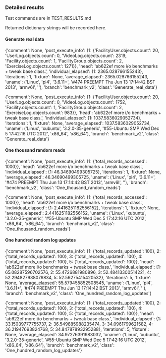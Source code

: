 ### Detailed results

Test commands are in TEST_RESULTS.md 

Returned dictionary strings will be recorded here.

#### Generate real data

{'comment': None, 'post_execute_info': {1: {'FacilityUser.objects.count': 20, 'UserLog.objects.count': 0, 'VideoLog.objects.count': 2319, 'Facility.objects.count': 1, 'FacilityGroup.objects.count': 2, 'ExerciseLog.objects.count': 1271}}, 'head': 'ab622ef more i/o benchmarks + tweak base class.', 'individual_elapsed': {1: 2365.028766155243}, 'iterations': 1, 'fixture': None, 'average_elapsed': 2365.028766155243, 'uname': ('Linux', 'pi4', '3.6.11+', '#474 PREEMPT Thu Jun 13 17:14:42 BST 2013', 'armv6l', ''), 'branch': 'benchmark_v2', 'class': 'Generate_real_data'}

{'comment': None, 'post_execute_info': {1: {'FacilityUser.objects.count': 20, 'UserLog.objects.count': 0, 'VideoLog.objects.count': 1752, 'Facility.objects.count': 1, 'FacilityGroup.objects.count': 2, 'ExerciseLog.objects.count': 983}}, 'head': 'ab622ef more i/o benchmarks + tweak base class.', 'individual_elapsed': {1: 1037.5836029052734}, 'iterations': 1, 'fixture': None, 'average_elapsed': 1037.5836029052734, 'uname': ('Linux', 'xubuntu', '3.2.0-35-generic', '#55-Ubuntu SMP Wed Dec 5 17:42:16 UTC 2012', 'x86_64', 'x86_64'), 'branch': 'benchmark_v2', 'class': 'Generate_real_data'}


#### One thousand random reads

{'comment': None, 'post_execute_info': {1: {'total_records_accessed': 1000}}, 'head': 'ab622ef more i/o benchmarks + tweak base class.', 'individual_elapsed': {1: 46.34690499305725}, 'iterations': 1, 'fixture': None, 'average_elapsed': 46.34690499305725, 'uname': ('Linux', 'pi4', '3.6.11+', '#474 PREEMPT Thu Jun 13 17:14:42 BST 2013', 'armv6l', ''), 'branch': 'benchmark_v2', 'class': 'One_thousand_random_reads'}

{'comment': None, 'post_execute_info': {1: {'total_records_accessed': 1000}}, 'head': 'ab622ef more i/o benchmarks + tweak base class.', 'individual_elapsed': {1: 2.4416251182556152}, 'iterations': 1, 'fixture': None, 'average_elapsed': 2.4416251182556152, 'uname': ('Linux', 'xubuntu', '3.2.0-35-generic', '#55-Ubuntu SMP Wed Dec 5 17:42:16 UTC 2012', 'x86_64', 'x86_64'), 'branch': 'benchmark_v2', 'class': 'One_thousand_random_reads'}


#### One hundred random log updates

{'comment': None, 'post_execute_info': {1: {'total_records_updated': 100}, 2: {'total_records_updated': 100}, 3: {'total_records_updated': 100}, 4: {'total_records_updated': 100}, 5: {'total_records_updated': 100}}, 'head': 'ab622ef more i/o benchmarks + tweak base class.', 'individual_elapsed': {1: 65.08287596702576, 2: 55.4726881980896, 3: 52.48413300514221, 4: 52.294827938079834, 5: 52.56275415420532}, 'iterations': 5, 'fixture': None, 'average_elapsed': 55.579455852508545, 'uname': ('Linux', 'pi4', '3.6.11+', '#474 PREEMPT Thu Jun 13 17:14:42 BST 2013', 'armv6l', ''), 'branch': 'benchmark_v2', 'class': 'One_hundred_random_log_updates'}

{'comment': None, 'post_execute_info': {1: {'total_records_updated': 100}, 2: {'total_records_updated': 100}, 3: {'total_records_updated': 100}, 4: {'total_records_updated': 100}, 5: {'total_records_updated': 100}}, 'head': 'ab622ef more i/o benchmarks + tweak base class.', 'individual_elapsed': {1: 33.15039777755737, 2: 36.549885988235474, 3: 34.0961799621582, 4: 36.21947693824768, 5: 34.84787893295288}, 'iterations': 5, 'fixture': None, 'average_elapsed': 34.97276391983032, 'uname': ('Linux', 'xubuntu', '3.2.0-35-generic', '#55-Ubuntu SMP Wed Dec 5 17:42:16 UTC 2012', 'x86_64', 'x86_64'), 'branch': 'benchmark_v2', 'class': 'One_hundred_random_log_updates'}
